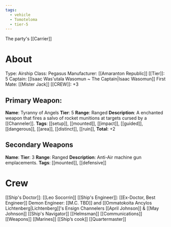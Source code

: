 ```yaml
---
tags:
  - vehicle
  - Tomoteloma
  - tier-5
---
```

The party's [[Carrier]]
# About
Type: Airship
Class: Pegasus
Manufacturer: [[Amaranton Republic]]
[[Tier]]: 5
Captain: [[Isaac Was'utala Wasomun ~ The Captain|Isaac Wasomun]]
First Mate: [[Mister Jack]]
[[CREW]]: +3


Primary Weapon:  
---
**Name**: Tyranny of Angels
**Tier**: 5
**Range**: Ranged
**Description**: A enchanted weapon that fires a salvo of rocket munitions at targets cursed by a [[Channeler]]. 
**Tags**: [[setup]], [[mounted]], [[impact]], [[guided]], [[dangerous]], [[area]],  [[distinct]], [[ruin]], 
**Total**: +2

Secondary Weapons
---

**Name**: 
**Tier**: 3
**Range**: Ranged
**Description**: Anti-Air machine gun emplacements. 
**Tags**: [[mounted]], [[defensive]] 


# Crew
[[Ship's Doctor]]: [[Leo Socorrin]]
[[Ship's Engineer]]: [[Ex-Doctor, Best Engineer]]
Demon Engineer: [[M.C. TBD]] and [[Ommatokoita Ancylos Lichtenberg|Lichtenberg]]'s 
Ensign Channelers [[April Johnson]] & [[May Johnson]]
[[Ship's Navigator]]
[[Helmsman]]
[[Communications]]
[[Weapons]]
[[Marines]]
[[Ship’s cook]]
[[Quartermaster]]
